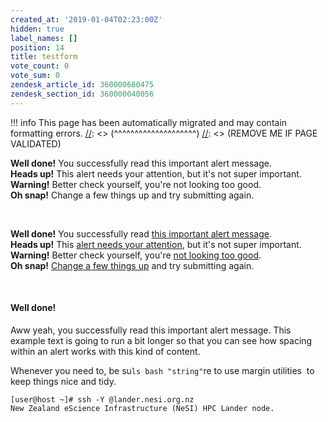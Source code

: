 ```yaml
---
created_at: '2019-01-04T02:23:00Z'
hidden: true
label_names: []
position: 14
title: testform
vote_count: 0
vote_sum: 0
zendesk_article_id: 360000680475
zendesk_section_id: 360000040056
---
```



[//]: <> (REMOVE ME IF PAGE VALIDATED)
[//]: <> (vvvvvvvvvvvvvvvvvvvv)
!!! info
    This page has been automatically migrated and may contain formatting errors.
[//]: <> (^^^^^^^^^^^^^^^^^^^^)
[//]: <> (REMOVE ME IF PAGE VALIDATED)
<div class="alert alert-success">
<strong>Well done!</strong> You successfully read this important alert message.</div>
<div class="alert alert-info">
<strong>Heads up!</strong> This alert needs your attention, but it's not super important.</div>
<div class="alert alert-warning">
<strong>Warning!</strong> Better check yourself, you're not looking too good.</div>
<div class="alert alert-danger">
<strong>Oh snap!</strong> Change a few things up and try submitting again.</div>
<p> </p>
<div class="alert alert-success">
<strong>Well done!</strong> You successfully read <a class="alert-link" href="#">this important alert message</a>.</div>
<div class="alert alert-info">
<strong>Heads up!</strong> This <a class="alert-link" href="#">alert needs your attention</a>, but it's not super important.</div>
<div class="alert alert-warning">
<strong>Warning!</strong> Better check yourself, you're <a class="alert-link" href="#">not looking too good</a>.</div>
<div class="alert alert-danger">
<strong>Oh snap!</strong> <a class="alert-link" href="#">Change a few things up</a> and try submitting again.</div>
<p> </p>
<div class="alert alert-success">
<h4 class="alert-heading">Well done!</h4>
<p>Aww yeah, you successfully read this important alert message. This example text is going to run a bit longer so that you can see how spacing within an alert works with this kind of content.</p>
<p class="mb-0">Whenever you need to, be su<code>ls bash "string"</code>re to use margin utilities  to keep things nice and tidy.</p>
</div>
<pre class="nohighlight"><code>[user@host ~]# ssh -Y @lander.nesi.org.nz
New Zealand eScience Infrastructure (NeSI) HPC Lander node.
</code></pre>